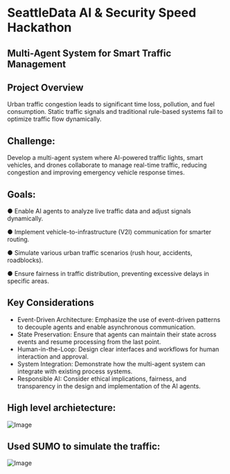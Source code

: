 # SeattleData AI & Security Speed Hackathon
## Multi-Agent System for Smart Traffic Management
## Project Overview
Urban traffic congestion leads to significant time loss, pollution, and fuel consumption. Static
traffic signals and traditional rule-based systems fail to optimize traffic flow dynamically.

## Challenge:
Develop a multi-agent system where AI-powered traffic lights, smart vehicles, and drones
collaborate to manage real-time traffic, reducing congestion and improving emergency vehicle
response times.

## Goals:
● Enable AI agents to analyze live traffic data and adjust signals dynamically.

● Implement vehicle-to-infrastructure (V2I) communication for smarter routing.

● Simulate various urban traffic scenarios (rush hour, accidents, roadblocks).

● Ensure fairness in traffic distribution, preventing excessive delays in specific areas.


## Key Considerations
- Event-Driven Architecture: Emphasize the use of event-driven patterns to decouple agents and enable asynchronous communication. 
- State Preservation: Ensure that agents can maintain their state across events and resume processing from the last point. 
- Human-in-the-Loop: Design clear interfaces and workflows for human interaction and approval. 
- System Integration: Demonstrate how the multi-agent system can integrate with existing process systems. 
- Responsible AI: Consider ethical implications, fairness, and transparency in the design and implementation of the AI agents.

## High level archietecture:
![Image](https://github.com/user-attachments/assets/f5950e30-776c-4601-ab7d-e83590128a93)

## Used SUMO to simulate the traffic:
![Image](https://github.com/user-attachments/assets/8371cf5d-94f5-4ebc-b051-83adc326c48e)
